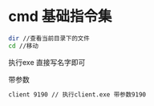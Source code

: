 # cmd 基础指令集

```bash
dir //查看当前目录下的文件
cd //移动
```

执行exe 直接写名字即可

带参数

```bash
client 9190 // 执行client.exe 带参数9190
```

